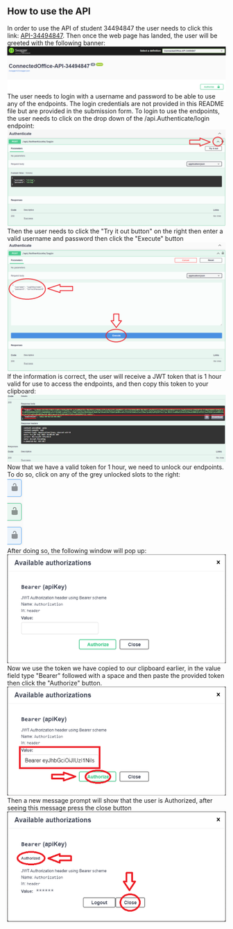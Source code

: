 <h2>How to use the API</h2>

</p>
In order to use the API of student 34494847 the user needs to click this link: <a href="https://api-34494847.azurewebsites.net/swagger/index.html">API-34494847</a>.
Then once the web page has landed, the user will be greeted with the following banner: <br />
<img src="img/landingbanner.png" alt="API-34494847 landing banner image"/><br />
The user needs to login with a username and password to be able to use any of the endpoints. The login credentials are not provided in this README file but are provided in the submission form.
To login to use the endpoints, the user needs to click on the drop down of the /api.Authenticate/login endpoint: <br />
<img src="img/dropdown.png" alt="API-34494847 login dropdown image"/><br />
Then the user needs to click the "Try it out button" on the right then enter a valid username and password then click the "Execute" button <br />
<img src="img/login.png" alt="API-34494847 login image"/><br />
If the information is correct, the user will receive a JWT token that is 1 hour valid for use to access the endpoints, and then copy this token to your clipboard: <br />
<img src="img/token.png" alt="API-34494847 token image"/><br />
Now that we have a valid token for 1 hour, we need to unlock our endpoints. To do so, click on any of the grey unlocked slots to the right: <br />
<img src="img/slots.png" alt="API-34494847 slots image"/><br />
After doing so, the following window will pop up: <br />
<img src="img/auth1.png" alt="API-34494847 slots image"/><br />
Now we use the token we have copied to our clipboard earlier, in the value field type "Bearer" followed with a space and then paste the provided token then click the "Authorize" button. <br />
<img src="img/auth2.png" alt="API-34494847 slots image"/><br />
Then a new message prompt will show that the user is Authorized, after seeing this message press the close button<br />
<img src="img/auth3.png" alt="API-34494847 slots image"/><br />